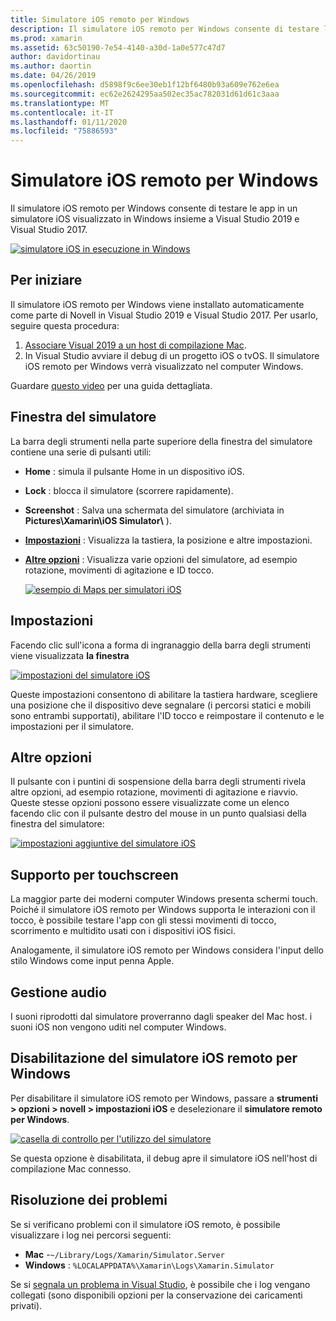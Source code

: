 ```yaml
---
title: Simulatore iOS remoto per Windows
description: Il simulatore iOS remoto per Windows consente di testare le app in un simulatore iOS visualizzato in Windows insieme a Visual Studio 2019.
ms.prod: xamarin
ms.assetid: 63c50190-7e54-4140-a30d-1a0e577c47d7
author: davidortinau
ms.author: daortin
ms.date: 04/26/2019
ms.openlocfilehash: d5898f9c6ee30eb1f12bf6480b93a609e762e6ea
ms.sourcegitcommit: ec62e2624295aa502ec35ac782031d61d61c3aaa
ms.translationtype: MT
ms.contentlocale: it-IT
ms.lasthandoff: 01/11/2020
ms.locfileid: "75886593"
---
```

# <a name="remoted-ios-simulator-for-windows"></a>Simulatore iOS remoto per Windows

Il simulatore iOS remoto per Windows consente di testare le app in un simulatore iOS visualizzato in Windows insieme a Visual Studio 2019 e Visual Studio 2017.

[![simulatore iOS in esecuzione in Windows](images/hero-sml.png "simulatore iOS in esecuzione in Windows")](images/hero.png#lightbox)

## <a name="getting-started"></a>Per iniziare

Il simulatore iOS remoto per Windows viene installato automaticamente come parte di Novell in Visual Studio 2019 e Visual Studio 2017. Per usarlo, seguire questa procedura:

1. [Associare Visual 2019 a un host di compilazione Mac](~/ios/get-started/installation/windows/connecting-to-mac/index.md).
2. In Visual Studio avviare il debug di un progetto iOS o tvOS. Il simulatore iOS remoto per Windows verrà visualizzato nel computer Windows.

Guardare [questo video](deploy.md) per una guida dettagliata.

## <a name="simulator-window"></a>Finestra del simulatore

La barra degli strumenti nella parte superiore della finestra del simulatore contiene una serie di pulsanti utili:

- **Home** : simula il pulsante Home in un dispositivo iOS.
- **Lock** : blocca il simulatore (scorrere rapidamente).
- **Screenshot** : Salva una schermata del simulatore (archiviata in **Pictures\Xamarin\iOS Simulator\\** ).
- [**Impostazioni**](#settings) : Visualizza la tastiera, la posizione e altre impostazioni.
- [**Altre opzioni**](#other-options) : Visualizza varie opzioni del simulatore, ad esempio rotazione, movimenti di agitazione e ID tocco.

    [![esempio di Maps per simulatori iOS](images/maps-app-sml.png "esempio di Maps per simulatori iOS")](images/maps-app.png#lightbox)

## <a name="settings"></a>Impostazioni

Facendo clic sull'icona a forma di ingranaggio della barra degli strumenti viene visualizzata **la finestra**

[![impostazioni del simulatore iOS](images/settings-sml.png "impostazioni del simulatore iOS")](images/settings.png#lightbox)

Queste impostazioni consentono di abilitare la tastiera hardware, scegliere una posizione che il dispositivo deve segnalare (i percorsi statici e mobili sono entrambi supportati), abilitare l'ID tocco e reimpostare il contenuto e le impostazioni per il simulatore.

## <a name="other-options"></a>Altre opzioni

Il pulsante con i puntini di sospensione della barra degli strumenti rivela altre opzioni, ad esempio rotazione, movimenti di agitazione e riavvio. Queste stesse opzioni possono essere visualizzate come un elenco facendo clic con il pulsante destro del mouse in un punto qualsiasi della finestra del simulatore:

[![impostazioni aggiuntive del simulatore iOS](images/more-sml.png "impostazioni aggiuntive del simulatore iOS")](images/more.png#lightbox)

## <a name="touchscreen-support"></a>Supporto per touchscreen

La maggior parte dei moderni computer Windows presenta schermi touch. Poiché il simulatore iOS remoto per Windows supporta le interazioni con il tocco, è possibile testare l'app con gli stessi movimenti di tocco, scorrimento e multidito usati con i dispositivi iOS fisici.

Analogamente, il simulatore iOS remoto per Windows considera l'input dello stilo Windows come input penna Apple.

## <a name="sound-handling"></a>Gestione audio

I suoni riprodotti dal simulatore proverranno dagli speaker del Mac host.
i suoni iOS non vengono uditi nel computer Windows.

## <a name="disabling-the-remoted-ios-simulator-for-windows"></a>Disabilitazione del simulatore iOS remoto per Windows

Per disabilitare il simulatore iOS remoto per Windows, passare a **strumenti > opzioni > novell > impostazioni iOS** e deselezionare il **simulatore remoto per Windows**.

[![casella di controllo per l'utilizzo del simulatore](images/options-sml.png "casella di controllo per l'utilizzo del simulatore")](images/options.png#lightbox)

Se questa opzione è disabilitata, il debug apre il simulatore iOS nell'host di compilazione Mac connesso.

## <a name="troubleshooting"></a>Risoluzione dei problemi

Se si verificano problemi con il simulatore iOS remoto, è possibile visualizzare i log nei percorsi seguenti:

- **Mac** -`~/Library/Logs/Xamarin/Simulator.Server`
- **Windows** : `%LOCALAPPDATA%\Xamarin\Logs\Xamarin.Simulator`

Se si [segnala un problema in Visual Studio](https://docs.microsoft.com/visualstudio/ide/how-to-report-a-problem-with-visual-studio), è possibile che i log vengano collegati (sono disponibili opzioni per la conservazione dei caricamenti privati).

